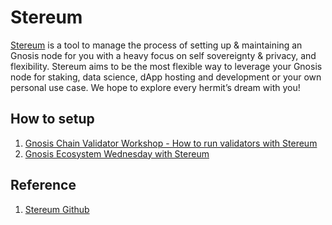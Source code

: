 # Stereum

 [Stereum](https://stereum.net/) is a tool to manage the process of setting up & maintaining an Gnosis node for you with a heavy focus on self sovereignty & privacy, and flexibility. Stereum aims to be the most flexible way to leverage your Gnosis node for staking, data science, dApp hosting and development or your own personal use case. We hope to explore every hermit’s dream with you!



## How to setup

1. [Gnosis Chain Validator Workshop - How to run validators with Stereum](https://www.youtube.com/watch?v=een_pYwCM8I)     
2. [Gnosis Ecosystem Wednesday with Stereum](https://www.youtube.com/watch?v=oBst86wBwzI)     

## Reference
1. [Stereum Github](https://github.com/stereum-dev)
